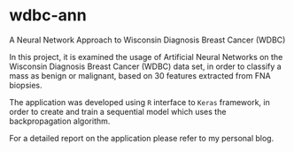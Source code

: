 # wdbc-ann
A Neural Network Approach to Wisconsin Diagnosis Breast Cancer (WDBC)

In this project, it is examined the usage of Artificial Neural Networks on the 
Wisconsin Diagnosis Breast Cancer (WDBC) data set, in order to classify a mass as benign or malignant, 
based on 30 features extracted from FNA biopsies.

The application was developed using ```R``` interface to ```Keras``` framework, in order to create and train a sequential model which uses the backpropagation algorithm.

For a detailed report on the application please refer to my personal blog. 
